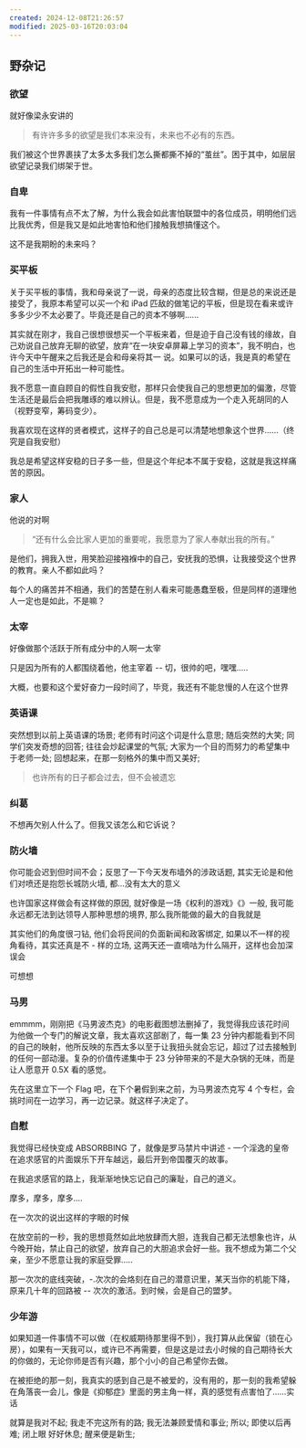 ```yaml
---
created: 2024-12-08T21:26:57
modified: 2025-03-16T20:03:04
---
```


## 野杂记
### 欲望

就好像梁永安讲的

> 有许许多多的欲望是我们本来没有，未来也不必有的东西。

我们被这个世界裹挟了太多太多我们怎么撕都撕不掉的“茧丝”。困于其中，如层层欲望记录我们绑架于世。

### 自卑

我有一件事情有点不太了解，为什么我会如此害怕联盟中的各位成员，明明他们远比我优秀，但是我又是如此地害怕和他们接触我想搞懂这个。

这不是我期盼的未来吗？

### 买平板

关于买平板的事情，我和母亲说了一说，母亲的态度比较含糊，但是总的来说还是接受了，我原本希望可以买一个和 iPad 匹敌的做笔记的平板，但是现在看来或许多多少少不太必要了。毕竟还是自己的资本不够啊......

其实就在刚才，我自己很想很想买一个平板来着，但是迫于自己没有钱的缘故，自己劝说自己放弃无聊的欲望，放弃“在一块安卓屏幕上学习的资本”，我不明白，也许今天中午醒来之后我还是会和母亲将其一 说。如果可以的话，我是真的希望在自己的生活中开拓出一种可能性。

我不愿意一直自顾自的假性自我安慰，那样只会使我自己的思想更加的偏激，尽管生活还是最后会把我雕琢的难以辨认。但是，我不愿意成为一个走入死胡同的人（视野变窄，筹码变少）。

我喜欢现在这样的贤者模式，这样子的自己总是可以清楚地想象这个世界......（终究是自我安慰）

我总是希望这样安稳的日子多一些，但是这个年纪本不属于安稳，这就是我这样痛苦的原因。

### 家人

他说的对啊

> “还有什么会比家人更加的重要呢，我愿意为了家人奉献出我的所有。”

是他们，拥我入世，用笑脸迎接襁褓中的自己，安抚我的恐惧，让我接受这个世界的教育。亲人不都如此吗？

每个人的痛苦并不相通，我们的苦楚在别人看来可能愚蠢至极，但是同样的道理他人一定也是如此，不是嘛？

### 太宰

好像做那个活跃于所有成分中的人啊一太宰

只是因为所有的人都围绕着他，他主宰着 -- 切，很帅的吧，嘿嘿.....

大概，也要和这个爱好奋力一段时间了，毕竞，我还有不能怠慢的人在这个世界

### 英语课

突然想到以前上英语课的场景; 老师有时问这个词是什么意思; 随后突然的大笑; 同学们突发奇想的回答; 往往会炒起课堂的气氛; 大家为一个目的而努力的希望集中于老师一处; 回想起来，在那一刻格外的集中而又美好;

> 也许所有的日子都会过去，但不会被遗忘

### 纠葛

不想再欠别人什么了。但我又该怎么和它诉说？

### 防火墙

你可能会迟到但时间不会；反思了一下今天发布墙外的涉政话题, 其实无论是和他们对喷还是抱怨长城防火墙, 都...没有太大的意义

也许国家这样做会有这样做的原因, 就好像是一场《权利的游戏》《》一般, 我可能永远都无法到达领导人那种思想的境界, 那么我所能做的最大的自我就是

其实他们的角度很刁钻, 他们会将民间的负面新闻和政客绑定, 如果以不一样的视角看待，其实还真是不 - 样的立场, 这两天还一直嘀咕为什么隔开，这样也会加深误会

可想想

### 马男

emmmm，刚刚把《马男波杰克》的电影截图想法删掉了，我觉得我应该花时间为他做一个专门的解说文章，我太喜欢这部剧了，每一集 23 分钟内都能看到不同的自己的映射，他所反映的东西太多以至于让我扭头就会忘记，超过了过去接触到的任何一部动漫。复杂的价值传递集中于 23 分钟带来的不是大杂锅的无味，而是让人愿意开 0.5X 看的感觉。

先在这里立下一个 Flag 吧，在下个暑假到来之前，为马男波杰克写 4 个专栏，会挑时间在一边学习，再一边记录。就这样子决定了。

### 自慰

我觉得已经快变成 ABSORBBING 了，就像是罗马禁片中讲述 - 一个淫逸的皇帝在追求感官的片面娱乐下开车越远，最后开到帝国覆灭的故事。

在我追求感官的路上，我渐渐地快忘记自己的廉耻，自己的道义。

摩多，摩多，摩多....

在一次次的说出这样的字眼的时候

在放空前的一秒，我的思想竟然如此地放肆而大胆，连我自己都无法想象也许，从今晚开始，禁止自己的欲望，放弃自己的大胆追求会好一些。我不想成为第二个父亲，至少不愿意让我的家庭受罪.....

那一次次的底线突破，-.次次的会烙刻在自己的潜意识里，某天当你的机能下降，原来几十年的回路被 -- 次次的激活。到时候，会是自己的盟梦。

### 少年游

如果知道一件事情不可以做（在权威期待那里得不到），我打算从此保留（锁在心房），如果有一天我可以，或许已不再需要，但是这是过去小时候的自己期待长大的你做的，无论你师是否有兴趣，那个小小的自己希望你去做。

在被拒绝的那一刻，我真实的感到自己是不被爱的，没有用的，那一刻的我希望躲在角落丧一会儿，像是《抑郁症》里面的男主角一样，真的感觉有点害怕了……实话

就算是我对不起; 我走不完这所有的路; 我无法兼顾爱情和事业; 所以; 即使以后再难; 闭上眼 好好休息; 醒来便是新生;
